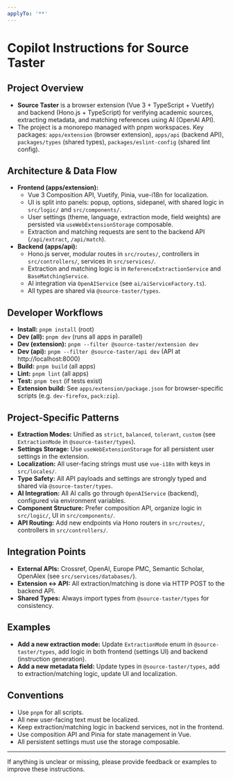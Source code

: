 ```yaml
---
applyTo: '**'
---
```


# Copilot Instructions for Source Taster

## Project Overview

- **Source Taster** is a browser extension (Vue 3 + TypeScript + Vuetify) and backend (Hono.js + TypeScript) for verifying academic sources, extracting metadata, and matching references using AI (OpenAI API).
- The project is a monorepo managed with pnpm workspaces. Key packages: `apps/extension` (browser extension), `apps/api` (backend API), `packages/types` (shared types), `packages/eslint-config` (shared lint config).

## Architecture & Data Flow

- **Frontend (apps/extension):**
  - Vue 3 Composition API, Vuetify, Pinia, vue-i18n for localization.
  - UI is split into panels: popup, options, sidepanel, with shared logic in `src/logic/` and `src/components/`.
  - User settings (theme, language, extraction mode, field weights) are persisted via `useWebExtensionStorage` composable.
  - Extraction and matching requests are sent to the backend API (`/api/extract`, `/api/match`).
- **Backend (apps/api):**
  - Hono.js server, modular routes in `src/routes/`, controllers in `src/controllers/`, services in `src/services/`.
  - Extraction and matching logic is in `ReferenceExtractionService` and `BaseMatchingService`.
  - AI integration via `OpenAIService` (see `ai/aiServiceFactory.ts`).
  - All types are shared via `@source-taster/types`.

## Developer Workflows

- **Install:** `pnpm install` (root)
- **Dev (all):** `pnpm dev` (runs all apps in parallel)
- **Dev (extension):** `pnpm --filter @source-taster/extension dev`
- **Dev (api):** `pnpm --filter @source-taster/api dev` (API at http://localhost:8000)
- **Build:** `pnpm build` (all apps)
- **Lint:** `pnpm lint` (all apps)
- **Test:** `pnpm test` (if tests exist)
- **Extension build:** See `apps/extension/package.json` for browser-specific scripts (e.g. `dev-firefox`, `pack:zip`).

## Project-Specific Patterns

- **Extraction Modes:** Unified as `strict`, `balanced`, `tolerant`, `custom` (see `ExtractionMode` in `@source-taster/types`).
- **Settings Storage:** Use `useWebExtensionStorage` for all persistent user settings in the extension.
- **Localization:** All user-facing strings must use `vue-i18n` with keys in `src/locales/`.
- **Type Safety:** All API payloads and settings are strongly typed and shared via `@source-taster/types`.
- **AI Integration:** All AI calls go through `OpenAIService` (backend), configured via environment variables.
- **Component Structure:** Prefer composition API, organize logic in `src/logic/`, UI in `src/components/`.
- **API Routing:** Add new endpoints via Hono routers in `src/routes/`, controllers in `src/controllers/`.

## Integration Points

- **External APIs:** Crossref, OpenAI, Europe PMC, Semantic Scholar, OpenAlex (see `src/services/databases/`).
- **Extension <-> API:** All extraction/matching is done via HTTP POST to the backend API.
- **Shared Types:** Always import types from `@source-taster/types` for consistency.

## Examples

- **Add a new extraction mode:** Update `ExtractionMode` enum in `@source-taster/types`, add logic in both frontend (settings UI) and backend (instruction generation).
- **Add a new metadata field:** Update types in `@source-taster/types`, add to extraction/matching logic, update UI and localization.

## Conventions

- Use `pnpm` for all scripts.
- All new user-facing text must be localized.
- Keep extraction/matching logic in backend services, not in the frontend.
- Use composition API and Pinia for state management in Vue.
- All persistent settings must use the storage composable.

---

If anything is unclear or missing, please provide feedback or examples to improve these instructions.
